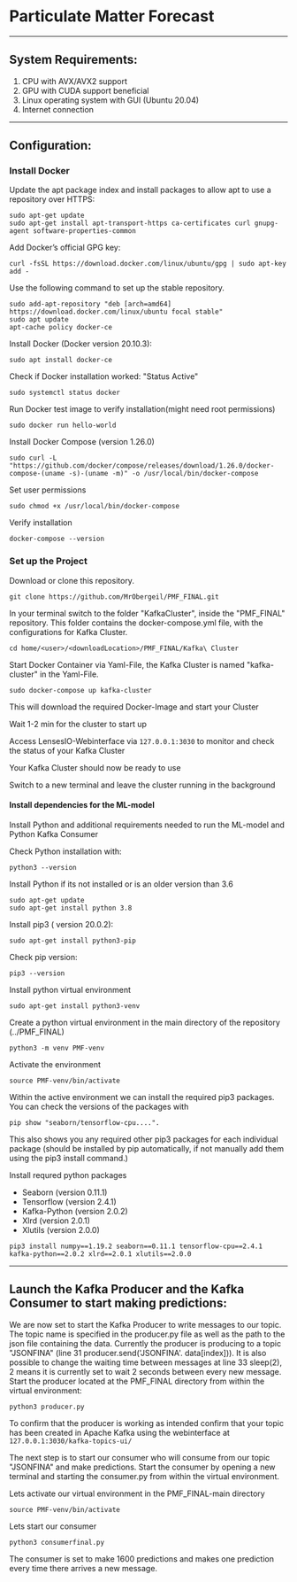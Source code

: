 # Particulate Matter Forecast

___


## System Requirements:

1. CPU with AVX/AVX2 support
2. GPU with CUDA support beneficial
3. Linux operating system with GUI (Ubuntu 20.04)
4. Internet connection

___

## Configuration:

### Install Docker

Update the apt package index and install packages to allow apt to use a repository over HTTPS:

```
sudo apt-get update
sudo apt-get install apt-transport-https ca-certificates curl gnupg-agent software-properties-common
```

Add Docker’s official GPG key:

```
curl -fsSL https://download.docker.com/linux/ubuntu/gpg | sudo apt-key add -
```

Use the following command to set up the stable repository.

```
sudo add-apt-repository "deb [arch=amd64] https://download.docker.com/linux/ubuntu focal stable"
sudo apt update
apt-cache policy docker-ce
```

Install Docker (Docker version 20.10.3):

```
sudo apt install docker-ce
```

Check if Docker installation worked: "Status Active"

```
sudo systemctl status docker
```

Run Docker test image to verify installation(might need root permissions)

```
sudo docker run hello-world
```

Install Docker Compose (version 1.26.0)

```
sudo curl -L "https://github.com/docker/compose/releases/download/1.26.0/docker-compose-(uname -s)-(uname -m)" -o /usr/local/bin/docker-compose
```

Set user permissions

```
sudo chmod +x /usr/local/bin/docker-compose
```

Verify installation

```
docker-compose --version
```

### Set up the Project

Download or clone this repository.

`git clone https://github.com/MrObergeil/PMF_FINAL.git`

In your terminal switch to the folder "KafkaCluster", inside the "PMF_FINAL" repository. This folder  contains the docker-compose.yml file, with the configurations for Kafka Cluster.

```
cd home/<user>/<downloadLocation>/PMF_FINAL/Kafka\ Cluster
```

Start Docker Container via Yaml-File, the Kafka Cluster is named "kafka-cluster" in the Yaml-File.

```
sudo docker-compose up kafka-cluster
```

This will download the required Docker-Image and start your Cluster

Wait 1-2 min for the cluster to start up

Access LensesIO-Webinterface via `127.0.0.1:3030` to monitor and check the status of your Kafka Cluster

Your Kafka Cluster should now be ready to use

Switch to a new terminal and leave the cluster running in the background


#### Install dependencies for the ML-model

Install Python and additional requirements needed to run the ML-model and Python Kafka Consumer

Check Python installation with:

```
python3 --version
```

Install Python if its not installed or is an older version than 3.6

```
sudo apt-get update
sudo apt-get install python 3.8
```

Install pip3 ( version 20.0.2):

```
sudo apt-get install python3-pip
```

Check pip version:

```
pip3 --version
```

Install python virtual environment

```
sudo apt-get install python3-venv
```

Create a python virtual environment in the main directory of the repository (../PMF_FINAL)

```
python3 -m venv PMF-venv
```

Activate the environment

```
source PMF-venv/bin/activate
```

Within the active environment we can install the required pip3 packages. You can check the versions of the packages with

```
pip show "seaborn/tensorflow-cpu....".
```

This also shows you any required other pip3 packages for each individual package (should be installed by pip automatically, if not manually add them using the pip3 install command.)

Install requred python packages

- Seaborn (version 0.11.1)
- Tensorflow (version 2.4.1)
- Kafka-Python (version 2.0.2)
- Xlrd (version 2.0.1)
- Xlutils (version 2.0.0)

```
pip3 install numpy==1.19.2 seaborn==0.11.1 tensorflow-cpu==2.4.1 kafka-python==2.0.2 xlrd==2.0.1 xlutils==2.0.0
```

---

## Launch the Kafka Producer and the Kafka Consumer to start making predictions:

We are now set to start the Kafka Producer to write messages to our topic. The topic name is specified in the producer.py file as well as the path to the json file containing the data. Currently the producer is producing to a topic "JSONFINA" (line 31 producer.send('JSONFINA'. data[index])). It is also possible to change the waiting time between messages at line 33 sleep(2), 2 means it is currently set to wait 2 seconds between every new message.
Start the producer located at the PMF_FINAL directory from within the virtual environment:

```
python3 producer.py
```

To confirm that the producer is working as intended confirm that your topic has been created in Apache Kafka using the webinterface at `127.0.0.1:3030/kafka-topics-ui/`

The next step is to start our consumer who will consume from our topic "JSONFINA" and make predictions.
Start the consumer by opening a new terminal and starting the consumer.py from within the virtual environment.

Lets activate our virtual environment in the PMF_FINAL-main directory

```
source PMF-venv/bin/activate
```

Lets start our consumer

```
python3 consumerfinal.py
```

The consumer is set to make 1600 predictions and makes one prediction every time there arrives a new message.
